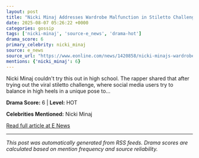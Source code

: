 ```yaml
---
layout: post
title: "Nicki Minaj Addresses Wardrobe Malfunction in Stiletto Challenge Video"
date: 2025-08-07 05:26:22 +0000
categories: gossip
tags: ['nicki-minaj', 'source-e_news', 'drama-hot']
drama_score: 6
primary_celebrity: nicki_minaj
source: e_news
source_url: "https://www.eonline.com/news/1420858/nicki-minajs-wardrobe-malfunction-in-stiletto-challenge-video?cmpid=rss-syndicate-genericrss-us-top_stories"
mentions: {'nicki_minaj': 6}
---
```


Nicki Minaj couldn&#x27;t try this out in high school. The rapper shared that after trying out the viral stiletto challenge, where social media users try to balance in high heels in a unique pose to...

**Drama Score:** 6 | **Level:** HOT

**Celebrities Mentioned:** Nicki Minaj

[Read full article at E News](https://www.eonline.com/news/1420858/nicki-minajs-wardrobe-malfunction-in-stiletto-challenge-video?cmpid=rss-syndicate-genericrss-us-top_stories)

---
*This post was automatically generated from RSS feeds. Drama scores are calculated based on mention frequency and source reliability.*
